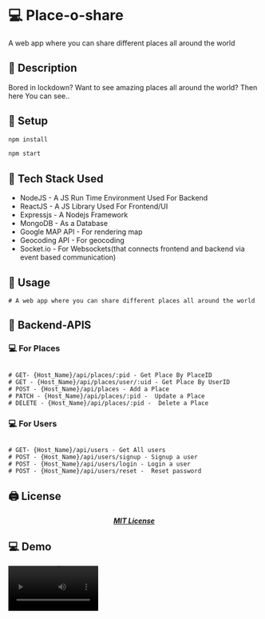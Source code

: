 # 💻 Place-o-share

A web app where you can share different places all around the world

## 📌 Description

Bored in lockdown? Want to see amazing places all around the world? 
Then here You can see..



## 📌 Setup

```bash
npm install

npm start
```


## 📌 Tech Stack Used 

<ul>
<li>NodeJS - A JS Run Time Environment Used For Backend</li>
<li>ReactJS - A JS Library Used For Frontend/UI</li>
<li>Expressjs -  A Nodejs Framework</li>
<li>MongoDB -  As a Database</li>
<li>Google MAP API - For rendering map</li>
<li>Geocoding API -  For geocoding </li>
<li>Socket.io - For Websockets(that connects frontend and backend via event based communication)</li>
</ul>


## 📌 Usage
```
# A web app where you can share different places all around the world
```


## 📌 Backend-APIS

### 💻 For Places
```

# GET- {Host_Name}/api/places/:pid - Get Place By PlaceID
# GET - {Host_Name}/api/places/user/:uid - Get Place By UserID
# POST - {Host_Name}/api/places - Add a Place
# PATCH - {Host_Name}/api/places/:pid -  Update a Place
# DELETE - {Host_Name}/api/places/:pid -  Delete a Place

```

### 💻 For Users
```

# GET- {Host_Name}/api/users - Get All users
# POST - {Host_Name}/api/users/signup - Signup a user
# POST - {Host_Name}/api/users/login - Login a user
# POST - {Host_Name}/api/users/reset -  Reset password

```

## 🖨 License 
<p align="center">
<a href="https://github.com/Amoghtech/Placoshare/blob/master/LICENSE">
<h5 align="center"><b>MIT License</b></a> 


## 💻 Demo
<video src='https://user-images.githubusercontent.com/66239105/132993257-1560082d-b80d-482b-81bd-12398d30f50c.mp4' width=180/>



